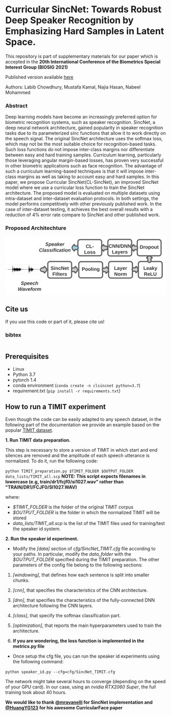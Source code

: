 # Curricular SincNet: Towards Robust Deep Speaker Recognition by Emphasizing Hard Samples in Latent Space.
This repository is part of supplementary materials for our paper which is accepted in the **20th International Conference of the Biometrics Special Interest Group (BIOSIG 2021)**

Published version available [here](https://biosig.de/)

Authors: Labib Chowdhury, Mustafa Kamal, Najia Hasan, Nabeel Mohammed

### Abstract
Deep learning models have become an increasingly preferred option for biometric recognition systems, such as speaker recognition. SincNet, a deep neural network architecture, gained popularity in speaker recognition tasks due to its parameterized sinc functions that allow it to work directly on the speech signal. The original SincNet architecture uses the softmax loss, which may not be the most suitable choice for recognition-based tasks. Such loss functions do not impose inter-class margins nor differentiate between easy and hard training samples. Curriculum learning, particularly those leveraging angular margin-based losses, has proven very successful in other biometric applications such as face recognition. The advantage of such a curriculum learning-based techniques is that it will impose inter-class margins as well as taking to account easy and hard samples.  In this paper, we propose Curricular SincNet(CL-SincNet), an improved SincNet model where we use a curricular loss function to train the SincNet architecture. The proposed model is evaluated on multiple datasets using intra-dataset and inter-dataset evaluation protocols. In both settings, the model performs competitively with other previously published work. In the case of inter-dataset testing, it achieves the best overall results with a reduction of  4\% error rate compare to SincNet and other published work.



### Proposed Architechture
![](network.png "CL SincNet")

## Cite us
If you use this code or part of it, please cite us!
### bibtex
```

```
## Prerequisites
- Linux
- Python 3.7
- pytorch 1.4
- conda environment (``` conda create -n clsincnet python=3.7 ```)
- requirement.txt (``` pip install -r requirements.txt ```)

## How to run a TIMIT experiment
Even though the code can be easily adapted to any speech dataset, in the following part of the documentation we provide an example based on the popular [TIMIT dataset](https://catalog.ldc.upenn.edu/LDC93S1).

**1. Run TIMIT data preparation.**

This step is necessary to store a version of TIMIT in which start and end silences are removed and the amplitude of each speech utterance is normalized. To do it, run the following code:

``
python TIMIT_preparation.py $TIMIT_FOLDER $OUTPUT_FOLDER data_lists/TIMIT_all.scp
``
**NOTE: This script expects filenames in lowercase (e.g, train/dr1/fcjf0/si1027.wav" rather than "TRAIN/DR1/FCJF0/SI1027.WAV)**

where:
- *$TIMIT_FOLDER* is the folder of the original TIMIT corpus
- *$OUTPUT_FOLDER* is the folder in which the normalized TIMIT will be stored
- *data_lists/TIMIT_all.scp* is the list of the TIMIT files used for training/test the speaker id system.

**2. Run the speaker id experiment.**

- Modify the *[data]* section of *cfg/SincNet_TIMIT.cfg* file according to your paths. In particular, modify the *data_folder* with the *$OUTPUT_FOLDER* specified during the TIMIT preparation. The other parameters of the config file belong to the following sections:
 1. *[windowing]*, that defines how each sentence is split into smaller chunks.
 2. *[cnn]*,  that specifies the characteristics of the CNN architecture.
 3. *[dnn]*,  that specifies the characteristics of the fully-connected DNN architecture following the CNN layers.
 4. *[class]*, that specify the softmax classification part.
 5. *[optimization]*, that reports the main hyperparameters used to train the architecture.

 6. **If you are wondering, the loss function is implemented in the metrics.py file**

- Once setup the cfg file, you can run the speaker id experiments using the following command:

``
python speaker_id.py --cfg=cfg/SincNet_TIMIT.cfg
``

The network might take several hours to converge (depending on the speed of your GPU card). In our case, using an *nvidia RTX2060 Super*, the full training took about 40 hours. 



**We would like to thank [@mravanelli](https://github.com/mravanelli/SincNet) for SincNet implementation and [@HuangYG123](https://github.com/HuangYG123) for his awesome CurricularFace paper**
